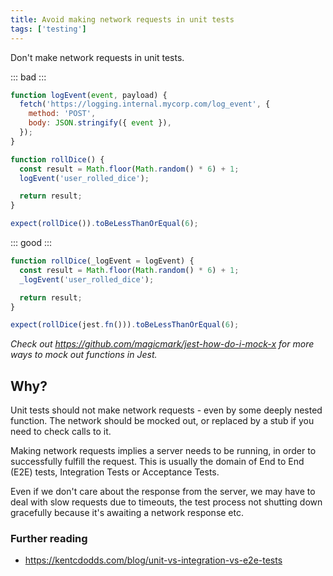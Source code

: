 ```yaml
---
title: Avoid making network requests in unit tests
tags: ['testing']
---
```


Don't make network requests in unit tests.

::: bad :::

```js
function logEvent(event, payload) {
  fetch('https://logging.internal.mycorp.com/log_event', {
    method: 'POST',
    body: JSON.stringify({ event }),
  });
}

function rollDice() {
  const result = Math.floor(Math.random() * 6) + 1;
  logEvent('user_rolled_dice');

  return result;
}

expect(rollDice()).toBeLessThanOrEqual(6);
```

::: good :::

```js
function rollDice(_logEvent = logEvent) {
  const result = Math.floor(Math.random() * 6) + 1;
  _logEvent('user_rolled_dice');

  return result;
}

expect(rollDice(jest.fn())).toBeLessThanOrEqual(6);
```

_Check out <https://github.com/magicmark/jest-how-do-i-mock-x> for more ways to
mock out functions in Jest._

## Why?

Unit tests should not make network requests - even by some deeply nested
function. The network should be mocked out, or replaced by a stub if you need to
check calls to it.

Making network requests implies a server needs to be running, in order to
successfully fulfill the request. This is usually the domain of End to End (E2E)
tests, Integration Tests or Acceptance Tests.

Even if we don't care about the response from the server, we may have to deal
with slow requests due to timeouts, the test process not shutting down gracefully
because it's awaiting a network response etc.

### Further reading

- <https://kentcdodds.com/blog/unit-vs-integration-vs-e2e-tests>
